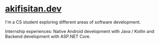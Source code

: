 <h1><a href="https://akifisitan.dev" target="_blank">akifisitan.dev</a></h1>

I'm a CS student exploring different areas of software development.

Internship experiences: Native Android development with Java / Kotlin and Backend development with ASP.NET Core.

